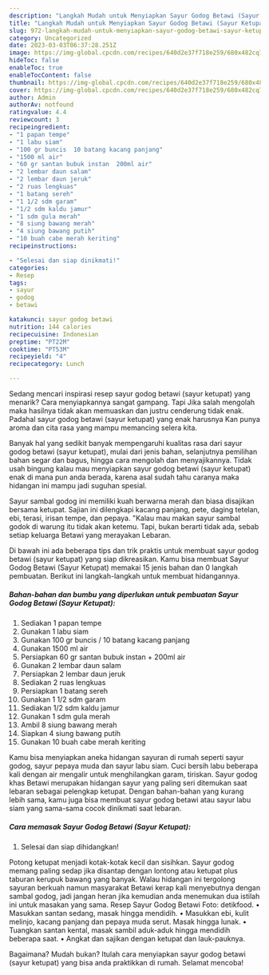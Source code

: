 ```yaml
---
description: "Langkah Mudah untuk Menyiapkan Sayur Godog Betawi (Sayur Ketupat) yang Lezat Sekali, Buat Buka Puasa}"
title: "Langkah Mudah untuk Menyiapkan Sayur Godog Betawi (Sayur Ketupat) yang Lezat Sekali, Buat Buka Puasa}"
slug: 972-langkah-mudah-untuk-menyiapkan-sayur-godog-betawi-sayur-ketupat-yang-lezat-sekali-buat-buka-puasa
category: Uncategorized
date: 2023-03-03T06:37:28.251Z
image: https://img-global.cpcdn.com/recipes/640d2e37f718e259/680x482cq70/sayur-godog-betawi-sayur-ketupat-foto-resep-utama.jpg
hideToc: false
enableToc: true
enableTocContent: false
thumbnail: https://img-global.cpcdn.com/recipes/640d2e37f718e259/680x482cq70/sayur-godog-betawi-sayur-ketupat-foto-resep-utama.jpg
cover: https://img-global.cpcdn.com/recipes/640d2e37f718e259/680x482cq70/sayur-godog-betawi-sayur-ketupat-foto-resep-utama.jpg
author: Admin
authorAv: notfound
ratingvalue: 4.4
reviewcount: 3
recipeingredient:
- "1 papan tempe"
- "1 labu siam"
- "100 gr buncis  10 batang kacang panjang"
- "1500 ml air"
- "60 gr santan bubuk instan  200ml air"
- "2 lembar daun salam"
- "2 lembar daun jeruk"
- "2 ruas lengkuas"
- "1 batang sereh"
- "1 1/2 sdm garam"
- "1/2 sdm kaldu jamur"
- "1 sdm gula merah"
- "8 siung bawang merah"
- "4 siung bawang putih"
- "10 buah cabe merah keriting"
recipeinstructions:

- "Selesai dan siap dinikmati!"
categories:
- Resep
tags:
- sayur
- godog
- betawi

katakunci: sayur godog betawi 
nutrition: 144 calories
recipecuisine: Indonesian
preptime: "PT22M"
cooktime: "PT53M"
recipeyield: "4"
recipecategory: Lunch

---
```



Sedang mencari inspirasi resep sayur godog betawi (sayur ketupat) yang menarik? Cara menyiapkannya sangat gampang. Tapi Jika salah mengolah maka hasilnya tidak akan memuaskan dan justru cenderung tidak enak. Padahal sayur godog betawi (sayur ketupat) yang enak harusnya Kan punya aroma dan cita rasa yang mampu memancing selera kita.


Banyak hal yang sedikit banyak mempengaruhi kualitas rasa dari sayur godog betawi (sayur ketupat), mulai dari jenis bahan, selanjutnya pemilihan bahan segar dan bagus, hingga cara mengolah dan menyajikannya. Tidak usah bingung kalau mau menyiapkan sayur godog betawi (sayur ketupat) enak di mana pun anda berada, karena asal sudah tahu caranya maka hidangan ini mampu jadi suguhan spesial.

Sayur sambal godog ini memiliki kuah berwarna merah dan biasa disajikan bersama ketupat. Sajian ini dilengkapi kacang panjang, pete, daging tetelan, ebi, terasi, irisan tempe, dan pepaya. &#34;Kalau mau makan sayur sambal godok di warung itu tidak akan ketemu. Tapi, bukan berarti tidak ada, sebab setiap keluarga Betawi yang merayakan Lebaran.


Di bawah ini ada beberapa tips dan trik praktis untuk membuat sayur godog betawi (sayur ketupat) yang siap dikreasikan. Kamu bisa membuat Sayur Godog Betawi (Sayur Ketupat) memakai 15 jenis bahan dan 0 langkah pembuatan. Berikut ini langkah-langkah untuk membuat hidangannya.

<!--inarticleads1-->

##### Bahan-bahan dan bumbu yang diperlukan untuk pembuatan Sayur Godog Betawi (Sayur Ketupat):

1. Sediakan 1 papan tempe
1. Gunakan 1 labu siam
1. Gunakan 100 gr buncis / 10 batang kacang panjang
1. Gunakan 1500 ml air
1. Persiapkan 60 gr santan bubuk instan + 200ml air
1. Gunakan 2 lembar daun salam
1. Persiapkan 2 lembar daun jeruk
1. Sediakan 2 ruas lengkuas
1. Persiapkan 1 batang sereh
1. Gunakan 1 1/2 sdm garam
1. Sediakan 1/2 sdm kaldu jamur
1. Gunakan 1 sdm gula merah
1. Ambil 8 siung bawang merah
1. Siapkan 4 siung bawang putih
1. Gunakan 10 buah cabe merah keriting


Kamu bisa menyiapkan aneka hidangan sayuran di rumah seperti sayur godog, sayur pepaya muda dan sayur labu siam. Cuci bersih labu beberapa kali dengan air mengalir untuk menghilangkan garam, tiriskan. Sayur godog khas Betawi merupakan hidangan sayur yang paling seri ditemukan saat lebaran sebagai pelengkap ketupat. Dengan bahan-bahan yang kurang lebih sama, kamu juga bisa membuat sayur godog betawi atau sayur labu siam yang sama-sama cocok dinikmati saat lebaran. 

<!--inarticleads2-->

##### Cara memasak Sayur Godog Betawi (Sayur Ketupat):


1. Selesai dan siap dihidangkan!

Potong ketupat menjadi kotak-kotak kecil dan sisihkan. Sayur godog memang paling sedap jika disantap dengan lontong atau ketupat plus taburan kerupuk bawang yang banyak. Walau hidangan ini tergolong sayuran berkuah namun masyarakat Betawi kerap kali menyebutnya dengan sambal godog, jadi jangan heran jika kemudian anda menemukan dua istilah ini untuk masakan yang sama. Resep Sayur Godog Betawi Foto: detikfood. • Masukkan santan sedang, masak hingga mendidih. • Masukkan ebi, kulit melinjo, kacang panjang dan pepaya muda serut. Masak hingga lunak. • Tuangkan santan kental, masak sambil aduk-aduk hingga mendidih beberapa saat. • Angkat dan sajikan dengan ketupat dan lauk-pauknya. 

Bagaimana? Mudah bukan? Itulah cara menyiapkan sayur godog betawi (sayur ketupat) yang bisa anda praktikkan di rumah. Selamat mencoba!
